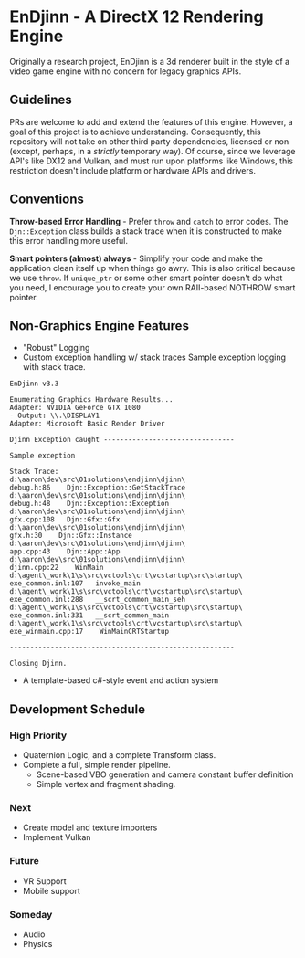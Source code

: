 # EnDjinn - A DirectX 12 Rendering Engine

Originally a research project, EnDjinn is a 3d renderer built in the style of a video game engine with no concern for legacy graphics APIs.

## Guidelines

PRs are welcome to add and extend the features of this engine. However, a goal of this project is to achieve understanding. Consequently, this repository will not take on other third party dependencies, licensed or non (except, perhaps, in a *strictly* temporary way).
Of course, since we leverage API's like DX12 and Vulkan, and must run upon platforms like Windows, this restriction doesn't include platform or hardware APIs and drivers.

## Conventions

**Throw-based Error Handling** - Prefer `throw` and `catch` to error codes. The `Djn::Exception` class builds a stack trace when it is constructed to make this error handling more useful.

**Smart pointers (almost) always** - Simplify your code and make the application clean itself up when things go awry. This is also critical because we use `throw`. If `unique_ptr` or some other smart pointer doesn't do what you need, I encourage you to create your own RAII-based NOTHROW smart pointer.

## Non-Graphics Engine Features

- "Robust" Logging
- Custom exception handling w/ stack traces
Sample exception logging with stack trace.
```
EnDjinn v3.3

Enumerating Graphics Hardware Results...
Adapter: NVIDIA GeForce GTX 1080
- Output: \\.\DISPLAY1
Adapter: Microsoft Basic Render Driver

Djinn Exception caught --------------------------------

Sample exception

Stack Trace:
d:\aaron\dev\src\01solutions\endjinn\djinn\                          debug.h:86    Djn::Exception::GetStackTrace
d:\aaron\dev\src\01solutions\endjinn\djinn\                          debug.h:48    Djn::Exception::Exception
d:\aaron\dev\src\01solutions\endjinn\djinn\                          gfx.cpp:108   Djn::Gfx::Gfx
d:\aaron\dev\src\01solutions\endjinn\djinn\                            gfx.h:30    Djn::Gfx::Instance
d:\aaron\dev\src\01solutions\endjinn\djinn\                          app.cpp:43    Djn::App::App
d:\aaron\dev\src\01solutions\endjinn\djinn\                        djinn.cpp:22    WinMain
d:\agent\_work\1\s\src\vctools\crt\vcstartup\src\startup\     exe_common.inl:107   invoke_main
d:\agent\_work\1\s\src\vctools\crt\vcstartup\src\startup\     exe_common.inl:288   __scrt_common_main_seh
d:\agent\_work\1\s\src\vctools\crt\vcstartup\src\startup\     exe_common.inl:331   __scrt_common_main
d:\agent\_work\1\s\src\vctools\crt\vcstartup\src\startup\    exe_winmain.cpp:17    WinMainCRTStartup

-------------------------------------------------------

Closing Djinn.
```

- A template-based c#-style event and action system

## Development Schedule

### High Priority
- Quaternion Logic, and a complete Transform class.
- Complete a full, simple render pipeline.
  - Scene-based VBO generation and camera constant buffer definition
  - Simple vertex and fragment shading.

### Next
- Create model and texture importers
- Implement Vulkan

### Future
- VR Support
- Mobile support

### Someday

- Audio
- Physics
